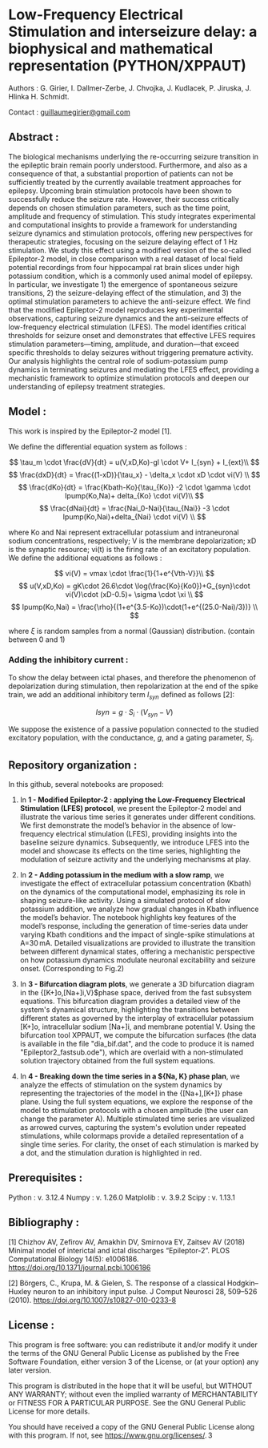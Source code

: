 # Low-Frequency Electrical Stimulation and interseizure delay: a biophysical and mathematical representation (PYTHON/XPPAUT)

Authors : G. Girier, I. Dallmer-Zerbe, J. Chvojka, J. Kudlacek, P. Jiruska, J. Hlinka H. Schmidt.

Contact : guillaumegirier@gmail.com

## Abstract :

The biological mechanisms underlying the re-occurring seizure transition in the epileptic brain remain poorly understood. Furthermore, and also as a consequence of that, a substantial proportion of patients can not be sufficiently treated by the currently available treatment approaches for epilepsy. Upcoming brain stimulation protocols have been shown to successfully reduce the seizure rate. However, their success critically depends on chosen stimulation parameters, such as the time point, amplitude and frequency of stimulation. This study integrates experimental and computational insights to provide a framework for understanding seizure dynamics and stimulation protocols, offering new perspectives for therapeutic strategies, focusing on the seizure delaying effect of 1 Hz stimulation. We study this effect using a modified version of the so-called Epileptor-2 model, in close comparison with a real dataset of local field potential recordings from four hippocampal rat brain slices under high potassium condition, which is a commonly used animal model of epilepsy. In particular, we investigate 1) the emergence of spontaneous seizure transitions, 2) the seizure-delaying effect of the stimulation, and 3) the optimal stimulation parameters to achieve the anti-seizure effect. We find that the modified Epileptor-2 model reproduces key experimental observations, capturing seizure dynamics and the anti-seizure effects of low-frequency electrical stimulation (LFES). The model identifies critical thresholds for seizure onset and demonstrates that effective LFES requires stimulation parameters—timing, amplitude, and duration—that exceed specific thresholds to delay seizures without triggering premature activity. Our analysis highlights the central role of sodium-potassium pump dynamics in terminating seizures and mediating the LFES effect, providing a mechanistic framework to optimize stimulation protocols and deepen our understanding of epilepsy treatment strategies.

## Model :

This work is inspired by the Epileptor-2 model [1].

We define the differential equation system as follows :

$$
  \tau_m \cdot \frac{dV}{dt} = u(V,xD,Ko)-gl \cdot V+ I_{syn} + I_{ext}\\
$$
$$
  \frac{dxD}{dt} = \frac{(1-xD)}{\tau_x} - \delta_x \cdot xD \cdot vi(V) \\
$$
$$
  \frac{dKo}{dt} = \frac{Kbath-Ko}{\tau_{Ko}} -2 \cdot \gamma \cdot Ipump(Ko,Na)+ delta_{Ko} \cdot vi(V)\\
$$
$$
  \frac{dNai}{dt} = \frac{Nai_0-Nai}{\tau_{Nai}} -3 \cdot Ipump(Ko,Nai)+delta_{Nai} \cdot vi(V) \\
$$

where Ko and Nai represent extracellular potassium and intraneuronal sodium concentrations, respectively; V is the membrane depolarization; xD is the synaptic resource; vi(t) is the firing rate of an excitatory population. We define the additional equations as follows :

$$
    vi(V) = vmax \cdot \frac{1}{1+e^{Vth-V}}\\
$$
$$
    u(V,xD,Ko) = gK\cdot 26.6\cdot \log(\frac{Ko}{Ko0})+G_{syn}\cdot vi(V)\cdot (xD-0.5)+ \sigma \cdot  \xi \\
$$
$$
    Ipump(Ko,Nai) =  \frac{\rho}{(1+e^{3.5-Ko})\cdot(1+e^{(25.0-Nai)/3})} \\
$$

where $\xi$ is random samples from a normal (Gaussian) distribution. (contain between 0 and 1)

### Adding the inhibitory current :

To show the delay between ictal phases, and therefore the phenomenon of depolarization during stimulation, then repolarization at the end of the spike train, we add an additional inhibitory term $I_{syn}$ defined as follows [2]:

$$
    Isyn = g \cdot S_i \cdot (V_{syn} - V)
$$

We suppose the existence of a passive population connected to the studied excitatory population, with the conductance, $g$, and a gating parameter, $S_i$.

## Repository organization :

In this github, several notebooks are proposed:

1) In **1 - Modified Epileptor-2 : applying the Low-Frequency Electrical Stimulation (LFES) protocol**, we present the Epileptor-2 model and illustrate the various time series it generates under different conditions. We first demonstrate the model’s behavior in the absence of low-frequency electrical stimulation (LFES), providing insights into the baseline seizure dynamics. Subsequently, we introduce LFES into the model and showcase its effects on the time series, highlighting the modulation of seizure activity and the underlying mechanisms at play.

2) In **2 - Adding potassium in the medium with a slow ramp**, we investigate the effect of extracellular potassium concentration (Kbath) on the dynamics of the computational model, emphasizing its role in shaping seizure-like activity. Using a simulated protocol of slow potassium addition, we analyze how gradual changes in Kbath influence the model’s behavior. The notebook highlights key features of the model’s response, including the generation of time-series data under varying Kbath conditions and the impact of single-spike stimulations at A=30 mA. Detailed visualizations are provided to illustrate the transition between different dynamical states, offering a mechanistic perspective on how potassium dynamics modulate neuronal excitability and seizure onset. (Corresponding to Fig.2)

3) In **3 - Bifurcation diagram plots**, we generate a 3D bifurcation diagram in the {[K+]o,[Na+]i,V}$phase space, derived from the fast subsystem equations. This bifurcation diagram provides a detailed view of the system's dynamical structure, highlighting the transitions between different states as governed by the interplay of extracellular potassium [K+]o, intracellular sodium [Na+]i, and membrane potential V. Using the bifurcation tool XPPAUT, we compute the bifurcation surfaces (the data is available in the file "dia_bif.dat", and the code to produce it is named "Epileptor2_fastsub.ode"), which are overlaid with a non-stimulated solution trajectory obtained from the full system equations.

4) In **4 - Breaking down the time series in a ${Na, K} phase plan**, we analyze the effects of stimulation on the system dynamics by representing the trajectories of the model in the {[Na+],[K+]} phase plane. Using the full system equations, we explore the response of the model to stimulation protocols with a chosen amplitude (the user can change the parameter A). Multiple stimulated time series are visualized as arrowed curves, capturing the system's evolution under repeated stimulations, while colormaps provide a detailed representation of a single time series. For clarity, the onset of each stimulation is marked by a dot, and the stimulation duration is highlighted in red.


## Prerequisites :

Python : v. 3.12.4
Numpy : v. 1.26.0
Matplolib : v. 3.9.2
Scipy : v. 1.13.1

## Bibliography :

[1] Chizhov AV, Zefirov AV, Amakhin DV, Smirnova EY, Zaitsev AV (2018) Minimal model of interictal and ictal discharges “Epileptor-2”. PLOS Computational Biology 14(5): e1006186. https://doi.org/10.1371/journal.pcbi.1006186

[2] Börgers, C., Krupa, M. & Gielen, S. The response of a classical Hodgkin–Huxley neuron to an inhibitory input pulse. J Comput Neurosci 28, 509–526 (2010). https://doi.org/10.1007/s10827-010-0233-8


## License :

This program is free software: you can redistribute it and/or modify it under the terms of the GNU General Public License as published by the Free Software Foundation, either version 3 of the License, or (at your option) any later version.

This program is distributed in the hope that it will be useful, but WITHOUT ANY WARRANTY; without even the implied warranty of MERCHANTABILITY or FITNESS FOR A PARTICULAR PURPOSE. See the GNU General Public License for more details.

You should have received a copy of the GNU General Public License along with this program. If not, see <https://www.gnu.org/licenses/>. 3



